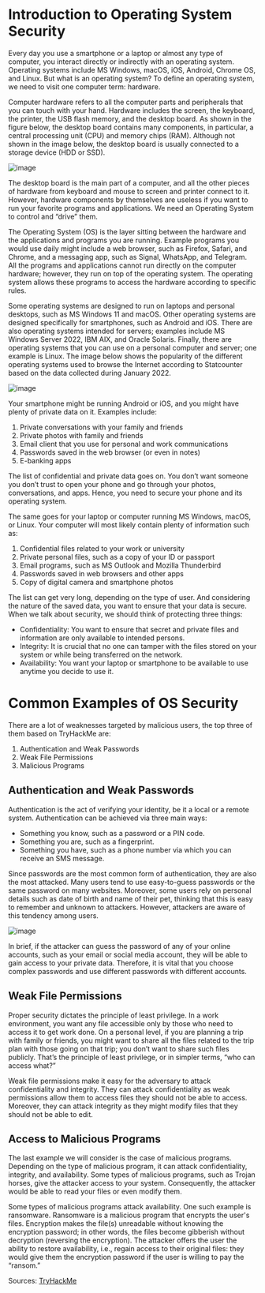# Introduction to Operating System Security

Every day you use a smartphone or a laptop or almost any type of computer, you interact directly or indirectly with an operating system. Operating systems include MS Windows, macOS, iOS, Android, Chrome OS, and Linux. But what is an operating system? To define an operating system, we need to visit one computer term: hardware.

Computer hardware refers to all the computer parts and peripherals that you can touch with your hand. Hardware includes the screen, the keyboard, the printer, the USB flash memory, and the desktop board. As shown in the figure below, the desktop board contains many components, in particular, a central processing unit (CPU) and memory chips (RAM). Although not shown in the image below, the desktop board is usually connected to a storage device (HDD or SSD).

<a align="center">![image](https://user-images.githubusercontent.com/71202864/212447414-bb2c3306-7b97-4008-96e4-20e3f3c7d68e.png)
</a>

The desktop board is the main part of a computer, and all the other pieces of hardware from keyboard and mouse to screen and printer connect to it. However, hardware components by themselves are useless if you want to run your favorite programs and applications. We need an Operating System to control and “drive” them.

The Operating System (OS) is the layer sitting between the hardware and the applications and programs you are running. Example programs you would use daily might include a web browser, such as Firefox, Safari, and Chrome, and a messaging app, such as Signal, WhatsApp, and Telegram. All the programs and applications cannot run directly on the computer hardware; however, they run on top of the operating system. The operating system allows these programs to access the hardware according to specific rules.

Some operating systems are designed to run on laptops and personal desktops, such as MS Windows 11 and macOS. Other operating systems are designed specifically for smartphones, such as Android and iOS. There are also operating systems intended for servers; examples include MS Windows Server 2022, IBM AIX, and Oracle Solaris. Finally, there are operating systems that you can use on a personal computer and server; one example is Linux. The image below shows the popularity of the different operating systems used to browse the Internet according to Statcounter based on the data collected during January 2022.

<a align="center">![image](https://user-images.githubusercontent.com/71202864/212447440-05b221e0-6d2c-462a-b524-9a44b13e3424.png)
</a>

Your smartphone might be running Android or iOS, and you might have plenty of private data on it. Examples include:

1. Private conversations with your family and friends
2. Private photos with family and friends
3. Email client that you use for personal and work communications
4. Passwords saved in the web browser (or even in notes)
5. E-banking apps

The list of confidential and private data goes on. You don’t want someone you don’t trust to open your phone and go through your photos, conversations, and apps. Hence, you need to secure your phone and its operating system.

The same goes for your laptop or computer running MS Windows, macOS, or Linux. Your computer will most likely contain plenty of information such as:

1. Confidential files related to your work or university
2. Private personal files, such as a copy of your ID or passport
3. Email programs, such as MS Outlook and Mozilla Thunderbird
4. Passwords saved in web browsers and other apps
5. Copy of digital camera and smartphone photos

The list can get very long, depending on the type of user. And considering the nature of the saved data, you want to ensure that your data is secure. When we talk about security, we should think of protecting three things:

* Confidentiality: You want to ensure that secret and private files and information are only available to intended persons.
* Integrity: It is crucial that no one can tamper with the files stored on your system or while being transferred on the network.
* Availability: You want your laptop or smartphone to be available to use anytime you decide to use it.

# Common Examples of OS Security

There are a lot of weaknesses targeted by malicious users, the top three of them based on TryHackMe are:
1. Authentication and Weak Passwords
2. Weak File Permissions
3. Malicious Programs

## Authentication and Weak Passwords

Authentication is the act of verifying your identity, be it a local or a remote system. Authentication can be achieved via three main ways:

* Something you know, such as a password or a PIN code.
* Something you are, such as a fingerprint.
* Something you have, such as a phone number via which you can receive an SMS message.

Since passwords are the most common form of authentication, they are also the most attacked. Many users tend to use easy-to-guess passwords or the same password on many websites. Moreover, some users rely on personal details such as date of birth and name of their pet, thinking that this is easy to remember and unknown to attackers. However, attackers are aware of this tendency among users.

<a align="center">![image](https://user-images.githubusercontent.com/71202864/212447548-997be957-3ab0-4e36-8216-656db2c055b4.png)
</a>

In brief, if the attacker can guess the password of any of your online accounts, such as your email or social media account, they will be able to gain access to your private data. Therefore, it is vital that you choose complex passwords and use different passwords with different accounts.

## Weak File Permissions

Proper security dictates the principle of least privilege. In a work environment, you want any file accessible only by those who need to access it to get work done. On a personal level, if you are planning a trip with family or friends, you might want to share all the files related to the trip plan with those going on that trip; you don’t want to share such files publicly. That’s the principle of least privilege, or in simpler terms, “who can access what?”

Weak file permissions make it easy for the adversary to attack confidentiality and integrity. They can attack confidentiality as weak permissions allow them to access files they should not be able to access. Moreover, they can attack integrity as they might modify files that they should not be able to edit.

## Access to Malicious Programs

The last example we will consider is the case of malicious programs. Depending on the type of malicious program, it can attack confidentiality, integrity, and availability. Some types of malicious programs, such as Trojan horses, give the attacker access to your system. Consequently, the attacker would be able to read your files or even modify them.

Some types of malicious programs attack availability. One such example is ransomware. Ransomware is a malicious program that encrypts the user's files. Encryption makes the file(s) unreadable without knowing the encryption password; in other words, the files become gibberish without decryption (reversing the encryption). The attacker offers the user the ability to restore availability, i.e., regain access to their original files: they would give them the encryption password if the user is willing to pay the “ransom.”

Sources: [TryHackMe](https://tryhackme.com/room/operatingsystemsecurity)
